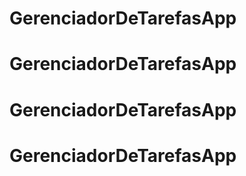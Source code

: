# GerenciadorDeTarefasApp
# GerenciadorDeTarefasApp
# GerenciadorDeTarefasApp
# GerenciadorDeTarefasApp
